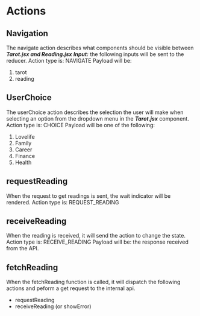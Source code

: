 # Actions

## Navigation
The navigate action describes what components should be visible between ***Tarot.jsx and Reading.jsx***
***Input:*** the following inputs will be sent to the reducer. 
Action type is: NAVIGATE
Payload will be: 
1. tarot
2. reading

## UserChoice
The userChoice action describes the selection the user will make when selecting an option from the dropdown menu in the ***Tarot.jsx*** component.
Action type is: CHOICE
Payload will be one of the following:
1. Lovelife
2. Family
3. Career
4. Finance
5. Health

## requestReading
When the request to get readings is sent, the wait indicator will be rendered.
Action type is: REQUEST_READING

## receiveReading
When the reading is received, it will send the action to change the state.
Action type is: RECEIVE_READING
Payload will be: the response received from the API.


## fetchReading
When the fetchReading function is called, it will dispatch the following actions and peform a get request to the internal api.
- requestReading 
- receiveReading (or showError)
